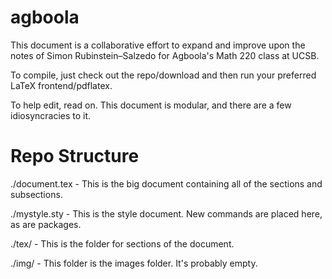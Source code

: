 agboola
=======

This document is a collaborative effort to expand and improve upon the notes of Simon Rubinstein–Salzedo for Agboola's Math 220 class at UCSB.

To compile, just check out the repo/download and then run your preferred LaTeX frontend/pdflatex.

To help edit, read on. 
This document is modular, and there are a few idiosyncracies to it.


Repo Structure
==============
./document.tex   - This is the big document containing all of the sections and subsections.

./mystyle.sty    - This is the style document. New commands are placed here, as are packages.

./tex/           - This is the folder for sections of the document.

./img/           - This folder is the images folder. It's probably empty.

